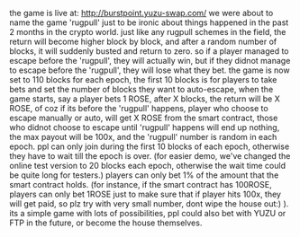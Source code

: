 the game is live at: http://burstpoint.yuzu-swap.com/
we were about to name the game 'rugpull' just to be ironic about things happened in the past 2 months in the crypto world. 
just like any rugpull schemes in the field, the return will become higher block by block, and after a random number of blocks, it will suddenly busted and return to zero. so if a player managed to escape before the 'rugpull', they will actually win, but if they didnot manage to escape before the 'rugpull', they will lose what they bet. 
the game is now set to 110 blocks for each epoch, the first 10 blocks is for players to take bets and set the number of blocks they want to auto-escape, when the game starts, say a player bets 1 ROSE, after X blocks, the return will be X ROSE, of coz if its before the 'rugpull' happens, player who choose to escape manually or auto, will get X ROSE from the smart contract, those who didnot choose to escape until 'rugpull' happens will end up nothing, the max payout will be 100x, and the 'rugpull' number is random in each epoch. ppl can only join during the first 10 blocks of each epoch, otherwise they have to wait till the epoch is over. (for easier demo, we've changed the online test version to 20 blocks each epoch, otherwise the wait time could be quite long for testers.) players can only bet 1% of the amount that the smart contract holds. (for instance, if the smart contract has 100ROSE, players can only bet 1ROSE just to make sure that if player hits 100x, they will get paid, so plz try with very small number, dont wipe the house out:) ). 
its a simple game with lots of possibilities, ppl could also bet with YUZU or FTP in the future, or become the house themselves.
